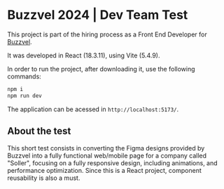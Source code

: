 # Buzzvel 2024 | Dev Team Test

This project is part of the hiring process as a Front End Developer for [Buzzvel](https://buzzvel.com/).

It was developed in React (18.3.11), using Vite (5.4.9).

In order to run the project, after downloading it, use the following commands:

```cmd
npm i
npm run dev
```

The application can be acessed in `http://localhost:5173/`.

## About the test

This short test consists in converting the Figma designs provided by Buzzvel into a fully functional web/mobile page for a company called "Soller", focusing on a fully responsive design, including animations, and
performance optimization. Since this is a React project, component reusability is also a must.